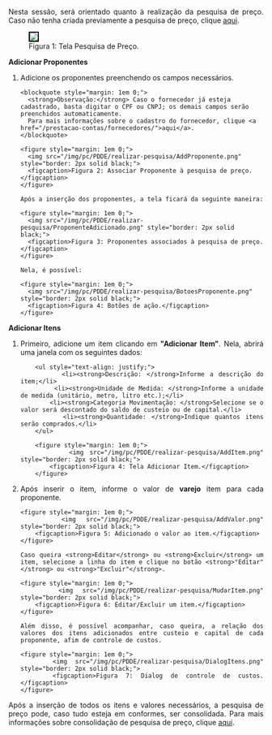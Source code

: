 <p align="justify">
Nesta sessão, será orientado quanto à realização da pesquisa de preço. Caso não tenha criada previamente a pesquisa de preço, clique <a href="../criarPesquisa/">aqui</a>.
</p>

<figure>
    <img src="/img/pc/PDDE/realizar-pesquisa/TelaPesquisa.png" style="border: 2px solid black;">
    <figcaption>Figura 1: Tela Pesquisa de Preço.</figcaption>
</figure>

**Adicionar Proponentes**
<ol>
  <!-- 1º Passo: Selecionar Proponente -->
  <li>
    Adicione os proponentes preenchendo os campos necessários.

    <blockquote style="margin: 1em 0;">
      <strong>Observação:</strong> Caso o fornecedor já esteja cadastrado, basta digitar o CPF ou CNPJ; os demais campos serão preenchidos automaticamente. 
      Para mais informações sobre o cadastro do fornecedor, clique <a href="/prestacao-contas/fornecedores/">aqui</a>.
    </blockquote>

    <figure style="margin: 1em 0;">
      <img src="/img/pc/PDDE/realizar-pesquisa/AddProponente.png" style="border: 2px solid black;">
      <figcaption>Figura 2: Associar Proponente à pesquisa de preço.</figcaption>
    </figure>

    Após a inserção dos proponentes, a tela ficará da seguinte maneira:

    <figure style="margin: 1em 0;">
      <img src="/img/pc/PDDE/realizar-pesquisa/ProponenteAdicionado.png" style="border: 2px solid black;">
      <figcaption>Figura 3: Proponentes associados à pesquisa de preço.</figcaption>
    </figure>

    Nela, é possível:

    <figure style="margin: 1em 0;">
      <img src="/img/pc/PDDE/realizar-pesquisa/BotoesProponente.png" style="border: 2px solid black;">
      <figcaption>Figura 4: Botões de ação.</figcaption>
    </figure>
  </li>
</ol>


**Adicionar Itens**
<ol style="text-align: justify;">
   <li>
        Primeiro, adicione um item clicando em <strong>"Adicionar Item"</strong>. Nela, abrirá uma janela com os seguintes dados:

        <ul style="text-align: justify;">
            <li><strong>Descrição: </strong>Informe a descrição do item;</li>
            <li><strong>Unidade de Medida: </strong>Informe a unidade de medida (unitário, metro, litro etc.);</li>
            <li><strong>Categoria Movimentação: </strong>Selecione se o valor será descontado do saldo de custeio ou de capital.</li>
            <li><strong>Quantidade: </strong>Indique quantos itens serão comprados.</li>
        </ul>

        <figure style="margin: 1em 0;">
            <img src="/img/pc/PDDE/realizar-pesquisa/AddItem.png" style="border: 2px solid black;">
            <figcaption>Figura 4: Tela Adicionar Item.</figcaption>
        </figure>
   </li>
   <li>
    Após inserir o item, informe o valor de <strong>varejo</strong> item para cada proponente.

    <figure style="margin: 1em 0;">
        <img src="/img/pc/PDDE/realizar-pesquisa/AddValor.png" style="border: 2px solid black;">
        <figcaption>Figura 5: Adicionado o valor ao item.</figcaption>
    </figure>

    Caso queira <strong>Editar</strong> ou <strong>Excluir</strong> um item, selecione a linha do item e clique no botão <strong>"Editar"</strong> ou <strong>"Excluir"</strong>.

    <figure style="margin: 1em 0;">
        <img src="/img/pc/PDDE/realizar-pesquisa/MudarItem.png" style="border: 2px solid black;">
        <figcaption>Figura 6: Editar/Excluir um item.</figcaption>
    </figure>

    Além disso, é possível acompanhar, caso queira, a relação dos valores dos itens adicionados entre custeio e capital de cada proponente, afim de controle de custos.

    <figure style="margin: 1em 0;">
        <img src="/img/pc/PDDE/realizar-pesquisa/DialogItens.png" style="border: 2px solid black;">
        <figcaption>Figura 7: Dialog de controle de custos.</figcaption>
    </figure>
   </li>
</ol>

<p align="justify">
Após a inserção de todos os itens e valores necessários, a pesquisa de preço pode, caso tudo esteja em conformes, ser consolidada. Para mais informações sobre consolidação de pesquisa de preço, clique <a href="/prestacao-contas/PDDE/pesquisa-preco/consolidacaoPesquisa/">aqui</a>.
</p>